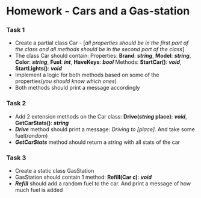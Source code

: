 # Homework - Cars and a Gas-station
### Task 1
* Create a partial class Car - [*all properties should be in the first part of the class and all methods should be in the second part of the class*]
* The class Car should contain: 
Properties: **Brand**: ***string***, **Model**: ***string***, **Color**: ***string***, **Fuel**: ***int***, **HaveKeys**: ***bool***
Methods: **StartCar()**: ***void***, **StartLights()**: ***void***
* Implement a logic for both methods based on some of the properties(*you should know which ones*)
* Both methods should print a message accordingly

### Task 2
* Add 2 extension methods on the Car class: **Drive(***string*** place)**: ***void***, **GetCarStats()**: ***string***
* ***Drive*** method should print a message: *Driving to [place]*. And take some fuel(*random*)
* ***GetCarStats*** method should return a *string* with all stats of the car

### Task 3
* Create a static class GasStation
* GasStation should contain 1 method: **Refill(Car c)**: ***void***
* ***Refill*** should add a random fuel to the car. And print a message of how much fuel is added

